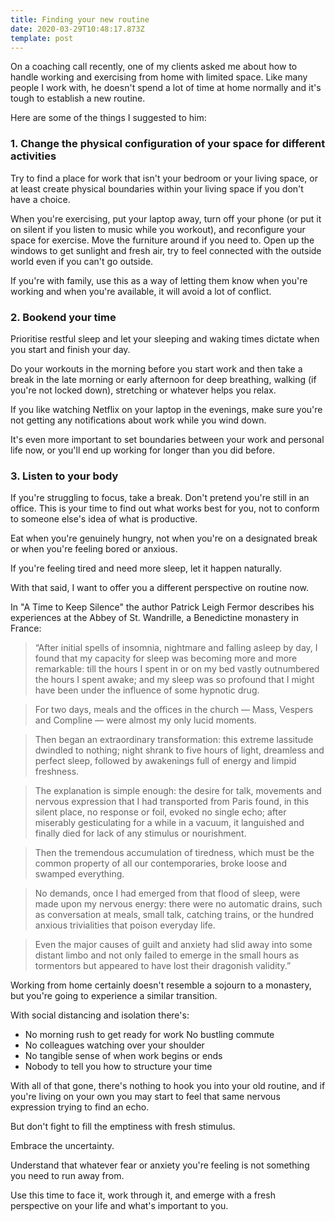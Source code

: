 ```yaml
---
title: Finding your new routine
date: 2020-03-29T10:48:17.873Z
template: post
---
```

On a coaching call recently, one of my clients asked me about how to handle working and exercising from home with limited space. Like many people I work with, he doesn't spend a lot of time at home normally and it's tough to establish a new routine.

Here are some of the things I suggested to him:

### 1. Change the physical configuration of your space for different activities

Try to find a place for work that isn't your bedroom or your living space, or at least create physical boundaries within your living space if you don't have a choice.

When you're exercising, put your laptop away, turn off your phone (or put it on silent if you listen to music while you workout), and reconfigure your space for exercise. Move the furniture around if you need to. Open up the windows to get sunlight and fresh air, try to feel connected with the outside world even if you can't go outside.

If you're with family, use this as a way of letting them know when you're working and when you're available, it will avoid a lot of conflict.

### 2. Bookend your time

Prioritise restful sleep and let your sleeping and waking times dictate when you start and finish your day.

Do your workouts in the morning before you start work and then take a break in the late morning or early afternoon for deep breathing, walking (if you're not locked down), stretching or whatever helps you relax.

If you like watching Netflix on your laptop in the evenings, make sure you're not getting any notifications about work while you wind down.

It's even more important to set boundaries between your work and personal life now, or you'll end up working for longer than you did before.

### 3. Listen to your body

If you're struggling to focus, take a break. Don't pretend you're still in an office. This is your time to find out what works best for you, not to conform to someone else's idea of what is productive.

Eat when you're genuinely hungry, not when you're on a designated break or when you're feeling bored or anxious.

If you're feeling tired and need more sleep, let it happen naturally.

With that said, I want to offer you a different perspective on routine now.

In "A Time to Keep Silence" the author Patrick Leigh Fermor describes his experiences at the Abbey of St. Wandrille, a Benedictine monastery in France:

> “After initial spells of insomnia, nightmare and falling asleep by day, I found that my capacity for sleep was becoming more and more remarkable: till the hours I spent in or on my bed vastly outnumbered the hours I spent awake; and my sleep was so profound that I might have been under the influence of some hypnotic drug.

> For two days, meals and the offices in the church — Mass, Vespers and Compline — were almost my only lucid moments.

> Then began an extraordinary transformation: this extreme lassitude dwindled to nothing; night shrank to five hours of light, dreamless and perfect sleep, followed by awakenings full of energy and limpid freshness.

> The explanation is simple enough: the desire for talk, movements and nervous expression that I had transported from Paris found, in this silent place, no response or foil, evoked no single echo; after miserably gesticulating for a while in a vacuum, it languished and finally died for lack of any stimulus or nourishment.

> Then the tremendous accumulation of tiredness, which must be the common property of all our contemporaries, broke loose and swamped everything.

> No demands, once I had emerged from that flood of sleep, were made upon my nervous energy: there were no automatic drains, such as conversation at meals, small talk, catching trains, or the hundred anxious trivialities that poison everyday life.

> Even the major causes of guilt and anxiety had slid away into some distant limbo and not only failed to emerge in the small hours as tormentors but appeared to have lost their dragonish validity.”

Working from home certainly doesn't resemble a sojourn to a monastery, but you're going to experience a similar transition.

With social distancing and isolation there's:

* No morning rush to get ready for work No bustling commute
* No colleagues watching over your shoulder
* No tangible sense of when work begins or ends
* Nobody to tell you how to structure your time

With all of that gone, there's nothing to hook you into your old routine, and if you're living on your own you may start to feel that same nervous expression trying to find an echo.

But don't fight to fill the emptiness with fresh stimulus.

Embrace the uncertainty.

Understand that whatever fear or anxiety you're feeling is not something you need to run away from.

Use this time to face it, work through it, and emerge with a fresh perspective on your life and what's important to you.